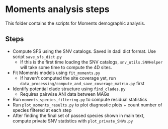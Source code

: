 # Moments analysis steps

This folder contains the scripts for Moments demographic analysis.

## Steps

- Compute SFS using the SNV catalogs. Saved in dadi dict format.
Use script `save_sfs_dict.py`
    - If this is the first time loading the SNV catalogs, `snv_utils.SNVHelper` will take some time to compute the 4D sites.
- Fit Moments models using `fit_moments.py`
    - If haven't computed the site coverage yet, run `data_processing/compute_and_save_coverage_matrix.py` first
- Identify potential clade structure using `find_clades.py`
    - Requires pairwise ANI data between MAGs
- Run `moments_species_filtering.py` to compute residual statistics
- Run `plot_moments_results.py` to plot diagnostic plots + count number of species filtered at each step
- After finding the final set of passed species shown in main text, compute private SNV statistics with `plot_private_SNVs.py`